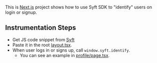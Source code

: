 This is [Next.js](https://nextjs.org/) project shows how to use Syft SDK to "identify" users on login or signup. 

## Instrumentation Steps

- Get JS code snippet from [Syft](https://app.syftdata.com/dashboard/settings/snippets)
- Paste it in the root [layout.tsx](./src/app/layout.tsx). 
- When user logs in or signs up, call `window.syft.identify`.
   - You can see an example in [profile/page.tsx](./src/app/profile/page.tsx). 
